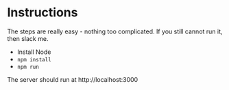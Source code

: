 # Instructions


The steps are really easy - nothing too complicated. If you still cannot run it, then slack me.
 
-  Install Node
-  `npm install`
-  `npm run` 

The server should run at http://localhost:3000
